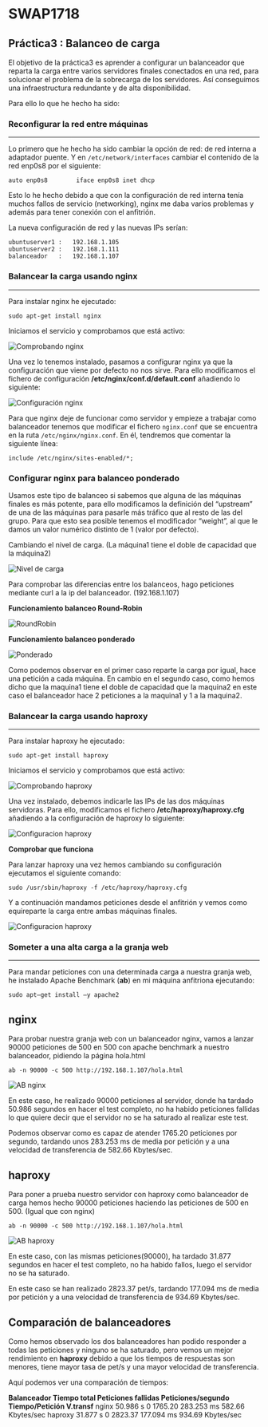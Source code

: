 # SWAP1718
## **Práctica3 : Balanceo de carga**    

El objetivo de la práctica3 es aprender a configurar un balanceador que reparta la carga entre varios servidores finales conectados en una red, para solucionar el problema de la sobrecarga de los servidores. Así conseguimos una infraestructura redundante y de alta disponibilidad.     

Para ello lo que he hecho ha sido: 

### Reconfigurar la red entre máquinas
***
Lo primero que he hecho ha sido cambiar la opción de red: de red interna a adaptador puente.
Y en `/etc/network/interfaces` cambiar el contenido de la red enp0s8 por el siguiente:

`auto enp0s8       
 iface enp0s8 inet dhcp`
 
Esto lo he hecho debido a que con la configuración de red interna tenía muchos fallos de servicio (networking),
nginx me daba varios problemas y además para tener conexión con el anfitrión.

La nueva configuración de red y las nuevas IPs serían:

	ubuntuserver1 :   192.168.1.105
	ubuntuserver2 :   192.168.1.111
	balanceador   :   192.168.1.107

### Balancear la carga usando nginx 
***

Para instalar nginx he ejecutado:

`sudo apt-get install nginx`

Iniciamos el servicio y comprobamos que está activo:

![Comprobando nginx](imagenes/comprobar-nginx.png)

Una vez lo tenemos instalado, pasamos a configurar nginx ya que la configuración que viene por defecto no nos sirve.
Para ello modificamos el fichero de configuración **/etc/nginx/conf.d/default.conf** añadiendo lo siguiente:

![Configuración nginx](imagenes/etc-nginx-conf-default.png)

Para que nginx deje de funcionar como servidor y empieze a trabajar como balanceador tenemos que modificar el fichero `nginx.conf` que se encuentra en la ruta `/etc/nginx/nginx.conf`. En él, tendremos que comentar la siguiente línea:

`include /etc/nginx/sites-enabled/*;`


### Configurar nginx para balanceo ponderado

Usamos este tipo de balanceo si sabemos que alguna de las máquinas finales es más potente, para ello modificamos la definición del “upstream” de una de las máquinas para pasarle más tráfico que al resto de las del grupo. Para que esto sea posible tenemos el modificador “weight”, al que le damos un valor numérico distinto de 1 (valor por defecto).

Cambiando el nivel de carga. (La máquina1 tiene el doble de capacidad que la máquina2)

![Nivel de carga](imagenes/carga-ponderada.png)


Para comprobar las diferencias entre los balanceos, hago peticiones mediante curl a la ip del balanceador. (192.168.1.107)


**Funcionamiento balanceo Round-Robin**

![RoundRobin](imagenes/curl-roundrobin.png)

**Funcionamiento balanceo ponderado**

![Ponderado](imagenes/curl-ponderado.png)


Como podemos observar en el primer caso reparte la carga por igual, hace una petición a cada máquina. En cambio en el segundo caso,
como hemos dicho que la maquina1 tiene el doble de capacidad que la maquina2 en este caso el balanceador hace 2 peticiones a la maquina1 y 1 a la maquina2.


### Balancear la carga usando haproxy
***

Para instalar haproxy he ejecutado:

`sudo apt-get install haproxy`

Iniciamos el servicio y comprobamos que está activo:

![Comprobando haproxy](imagenes/comprobar-haproxy.png)

Una vez instalado, debemos indicarle las IPs de las dos máquinas servidoras. Para ello, modificamos el fichero **/etc/haproxy/haproxy.cfg** añadiendo a la configuración de haproxy lo siguiente:

![Configuracion haproxy](imagenes/etc-haproxy-conf.png)

**Comprobar que funciona**

Para lanzar haproxy una vez hemos cambiando su configuración ejecutamos el siguiente comando:

`sudo /usr/sbin/haproxy -f /etc/haproxy/haproxy.cfg`

Y a continuación mandamos peticiones desde el anfitrión y vemos como equireparte la carga entre ambas máquinas finales.

![Configuracion haproxy](imagenes/curl-haproxy.png)


### Someter a una alta carga a la granja web
***

Para mandar peticiones con una determinada carga a nuestra granja web, he instalado Apache Benchmark (**ab**) en mi máquina anfitriona ejecutando:

`sudo apt–get install –y apache2`


## nginx

Para probar nuestra granja web con un balanceador nginx, vamos a lanzar 90000 peticiones de 500 en 500 con apache benchmark a nuestro balanceador, pidiendo la página hola.html

`ab -n 90000 -c 500 http://192.168.1.107/hola.html`

![AB nginx](imagenes/ab-nginx.png)

En este caso, he realizado 90000 peticiones al servidor, donde ha tardado 50.986 segundos en hacer el test completo, no ha habido peticiones fallidas lo que quiere decir que el servidor no se ha saturado al realizar este test.

Podemos observar como es capaz de atender 1765.20 peticiones por segundo, tardando unos 283.253 ms de media por petición y a una velocidad de transferencia de 582.66 Kbytes/sec.


## haproxy

Para poner a prueba nuestro servidor con haproxy como balanceador de carga hemos hecho 90000 peticiones haciendo las peticiones de 500 en 500. (Igual que con nginx)

`ab -n 90000 -c 500 http://192.168.1.107/hola.html`

![AB haproxy](imagenes/ab-haproxy.png)

En este caso, con las mismas peticiones(90000), ha tardado 31.877 segundos en hacer el test completo, no ha habido fallos, luego el servidor no se ha saturado.

En este caso se han realizado 2823.37 pet/s, tardando 177.094 ms de media por petición y a una velocidad de transferencia de 934.69 Kbytes/sec.


## Comparación de balanceadores

Como hemos observado los dos balanceadores han podido responder a todas las peticiones y ninguno se ha saturado, pero vemos un mejor rendimiento en **haproxy** debido a que los tiempos de respuestas son menores, tiene mayor tasa de pet/s y una mayor velocidad de
transferencia.

Aquí podemos ver una comparación de tiempos:

**Balanceador 	Tiempo total 	 Peticiones fallidas 	Peticiones/segundo 	Tiempo/Petición	    V.transf**
nginx 		50.986 s 	 0	    		1765.20			283.253 ms	    582.66 Kbytes/sec
haproxy 	31.877 s 	 0			2823.37 		177.094 ms          934.69 Kbytes/sec
